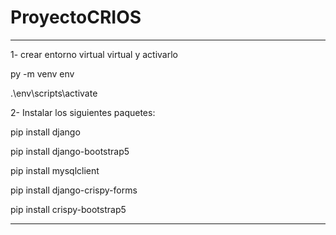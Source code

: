 # ProyectoCRIOS
_____________________________________________________
1- crear entorno virtual virtual y activarlo

py -m venv env

.\env\scripts\activate

2- Instalar los siguientes paquetes:

pip install django 

pip install django-bootstrap5 

pip install mysqlclient

pip install django-crispy-forms

pip install crispy-bootstrap5

____________________________________________
